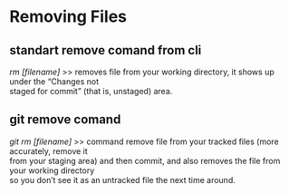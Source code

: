 # Removing Files

## standart remove comand from cli

_rm [filename]_ >> removes file from your working directory, it shows up under the “Changes not  
staged for commit” (that is, unstaged) area.

## git remove comand

_git rm [filename]_ >> command remove file from your tracked files (more accurately, remove it  
from your staging area) and then commit, and also removes the file from your working directory  
so you don’t see it as an untracked file the next time around.